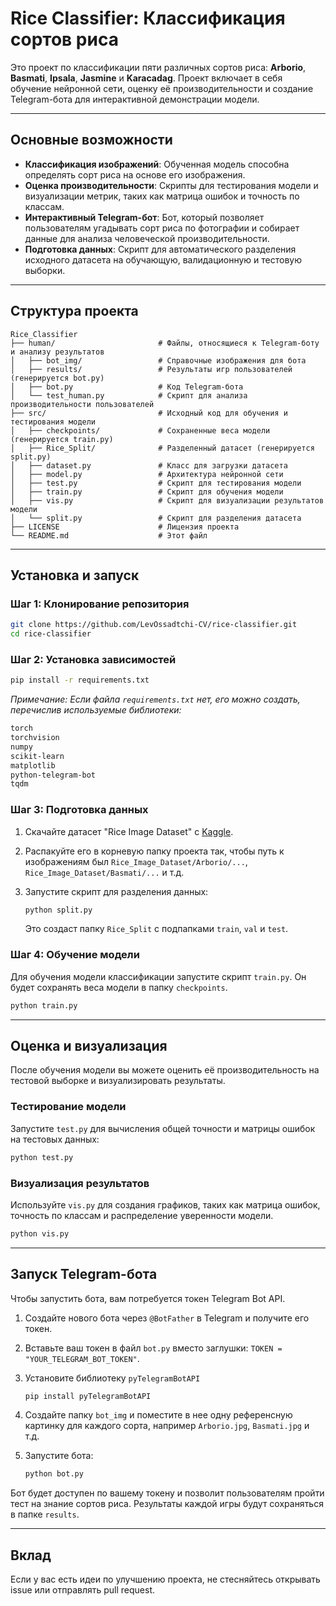 # Rice Classifier: Классификация сортов риса

Это проект по классификации пяти различных сортов риса: **Arborio**, **Basmati**, **Ipsala**, **Jasmine** и **Karacadag**. Проект включает в себя обучение нейронной сети, оценку её производительности и создание Telegram-бота для интерактивной демонстрации модели.

-----

## Основные возможности

  * **Классификация изображений**: Обученная модель способна определять сорт риса на основе его изображения.
  * **Оценка производительности**: Скрипты для тестирования модели и визуализации метрик, таких как матрица ошибок и точность по классам.
  * **Интерактивный Telegram-бот**: Бот, который позволяет пользователям угадывать сорт риса по фотографии и собирает данные для анализа человеческой производительности.
  * **Подготовка данных**: Скрипт для автоматического разделения исходного датасета на обучающую, валидационную и тестовую выборки.

-----

## Структура проекта

```
Rice_Classifier
├── human/                       # Файлы, относящиеся к Telegram-боту и анализу результатов
│   ├── bot_img/                 # Справочные изображения для бота
│   ├── results/                 # Результаты игр пользователей (генерируется bot.py)
│   ├── bot.py                   # Код Telegram-бота
│   └── test_human.py            # Скрипт для анализа производительности пользователей
├── src/                         # Исходный код для обучения и тестирования модели
│   ├── checkpoints/             # Сохраненные веса модели (генерируется train.py)
│   ├── Rice_Split/              # Разделенный датасет (генерируется split.py)
│   ├── dataset.py               # Класс для загрузки датасета
│   ├── model.py                 # Архитектура нейронной сети
│   ├── test.py                  # Скрипт для тестирования модели
│   ├── train.py                 # Скрипт для обучения модели
│   ├── vis.py                   # Скрипт для визуализации результатов модели
│   └── split.py                 # Скрипт для разделения датасета
├── LICENSE                      # Лицензия проекта
└── README.md                    # Этот файл
```

-----

## Установка и запуск

### Шаг 1: Клонирование репозитория

```bash
git clone https://github.com/LevOssadtchi-CV/rice-classifier.git
cd rice-classifier
```

### Шаг 2: Установка зависимостей

```bash
pip install -r requirements.txt
```

*Примечание: Если файла `requirements.txt` нет, его можно создать, перечислив используемые библиотеки:*

```bash
torch
torchvision
numpy
scikit-learn
matplotlib
python-telegram-bot
tqdm
```

### Шаг 3: Подготовка данных

1.  Скачайте датасет "Rice Image Dataset" с [Kaggle](https://www.kaggle.com/datasets/muratkokludataset/rice-image-dataset).

2.  Распакуйте его в корневую папку проекта так, чтобы путь к изображениям был `Rice_Image_Dataset/Arborio/...`, `Rice_Image_Dataset/Basmati/...` и т.д.

3.  Запустите скрипт для разделения данных:

    ```bash
    python split.py
    ```

    Это создаст папку `Rice_Split` с подпапками `train`, `val` и `test`.

### Шаг 4: Обучение модели

Для обучения модели классификации запустите скрипт `train.py`. Он будет сохранять веса модели в папку `checkpoints`.

```bash
python train.py
```

-----

## Оценка и визуализация

После обучения модели вы можете оценить её производительность на тестовой выборке и визуализировать результаты.

### Тестирование модели

Запустите `test.py` для вычисления общей точности и матрицы ошибок на тестовых данных:

```bash
python test.py
```

### Визуализация результатов

Используйте `vis.py` для создания графиков, таких как матрица ошибок, точность по классам и распределение уверенности модели.

```bash
python vis.py
```

-----

## Запуск Telegram-бота

Чтобы запустить бота, вам потребуется токен Telegram Bot API.

1.  Создайте нового бота через `@BotFather` в Telegram и получите его токен.

2.  Вставьте ваш токен в файл `bot.py` вместо заглушки: `TOKEN = "YOUR_TELEGRAM_BOT_TOKEN"`.

3.  Установите библиотеку `pyTelegramBotAPI`

    ```bash
    pip install pyTelegramBotAPI
    ```

4.  Создайте папку `bot_img` и поместите в нее одну референсную картинку для каждого сорта, например `Arborio.jpg`, `Basmati.jpg` и т.д.

5.  Запустите бота:

    ```bash
    python bot.py
    ```

Бот будет доступен по вашему токену и позволит пользователям пройти тест на знание сортов риса. Результаты каждой игры будут сохраняться в папке `results`.

-----

## Вклад

Если у вас есть идеи по улучшению проекта, не стесняйтесь открывать issue или отправлять pull request.
